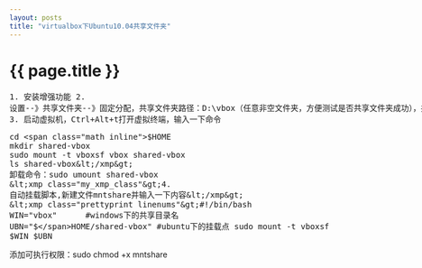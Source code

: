 ```yaml
---
layout: posts
title: "virtualbox下Ubuntu10.04共享文件夹"
---
```

# {{ page.title }}
<xmp class="my_xmp_class">1. 安装增强功能
2. 设置--》共享文件夹--》固定分配，共享文件夹路径：D:\vbox（任意非空文件夹，方便测试是否共享文件夹成功），共享文件夹名称：vbox，<font style="color: red; font-size: 14px;">不要选择自动挂载</font>
3. 启动虚拟机，Ctrl+Alt+t打开虚拟终端，输入一下命令</xmp>
<xmp class="prettyprint linenums">cd $HOME
mkdir shared-vbox
sudo mount -t vboxsf vbox shared-vbox
ls shared-vbox</xmp>
卸载命令：sudo umount shared-vbox
<xmp class="my_xmp_class">4. 自动挂载脚本,新建文件mntshare并输入一下内容</xmp>
<xmp class="prettyprint linenums">#!/bin/bash
WIN="vbox"    	#windows下的共享目录名
UBN="$HOME/shared-vbox"	#ubuntu下的挂载点
sudo mount -t vboxsf $WIN $UBN</xmp>
添加可执行权限：sudo chmod +x mntshare